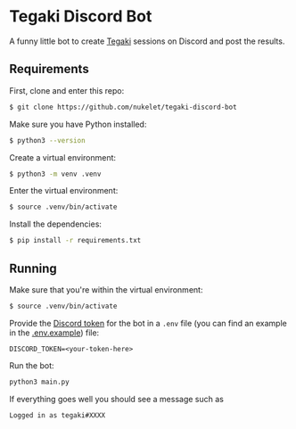 # Tegaki Discord Bot

A funny little bot to create [Tegaki](https://github.com/desuwa/tegaki/)
sessions on Discord and post the results.

## Requirements

First, clone and enter this repo:
```bash
$ git clone https://github.com/nukelet/tegaki-discord-bot
```

Make sure you have Python installed:

```bash
$ python3 --version
```

Create a virtual environment:

```bash
$ python3 -m venv .venv
```

Enter the virtual environment:

```bash
$ source .venv/bin/activate
```

Install the dependencies:

```bash
$ pip install -r requirements.txt
```

## Running

Make sure that you're within the virtual environment:

```bash
$ source .venv/bin/activate
```

Provide the [Discord token](https://www.writebots.com/discord-bot-token/)
for the bot in a `.env` file (you can find an example in the
[.env.example](.env.example)) file:

```
DISCORD_TOKEN=<your-token-here>
```

Run the bot:

```bash
python3 main.py
```

If everything goes well you should see a message such as

```
Logged in as tegaki#XXXX
```
